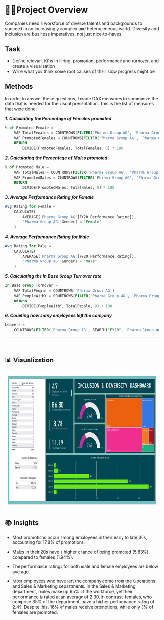# 🕵️‍♀️Project Overview

Companies need a workforce of diverse talents and backgrounds to succeed in an increasingly complex and heterogeneous world. Diversity and inclusion are business imperatives, not just nice-to-haves.

## Task

- Define relevant KPIs in hiring, promotion, performance and turnover, and create a visualisation
- Write what you think some root causes of their slow progress might be

## Methods
In order to answer these questions, I made DAX measures to summarize the data that is needed for the visual presentation. This is the list of measures that were done: 

***1. Calculating the Percentage of Females promoted***
```sql
% of Promoted Female = 
    VAR TotalFemales = COUNTROWS(FILTER('Pharma Group AG', 'Pharma Group AG'[Gender] = "Female"))
    VAR PromotedFemales = COUNTROWS(FILTER('Pharma Group AG', 'Pharma Group AG'[Gender] = "Female" && 'Pharma Group AG'[Promotion in FY21?] = "Yes"))
    RETURN 
        DIVIDE(PromotedFemales, TotalFemales, 0) * 100
```

***2. Calculating the Percentage of Males promoted***
```sql
% of Promoted Male = 
    VAR TotalMales = COUNTROWS(FILTER('Pharma Group AG', 'Pharma Group AG'[Gender] = "Male"))
    VAR PromotedMales = COUNTROWS(FILTER('Pharma Group AG', 'Pharma Group AG'[Gender] = "Male" && 'Pharma Group AG'[Promotion in FY21?] = "Yes"))
    RETURN 
        DIVIDE(PromotedMales, TotalMales, 0) * 100
```

***3. Average Performance Rating for Female***
```sql
Avg Rating for Female = 
    CALCULATE(
        AVERAGE('Pharma Group AG'[FY20 Performance Rating]), 
        'Pharma Group AG'[Gender] = "Female"
    )
```

***4. Average Performance Rating for Male***
```sql
Avg Rating for Male = 
    CALCULATE(
        AVERAGE('Pharma Group AG'[FY20 Performance Rating]), 
        'Pharma Group AG'[Gender] = "Male"
    )
```

***5. Calculating the In Base Group Turnover rate***
```sql
In Base Group Turnover = 
    VAR TotalPeople = COUNTROWS('Pharma Group AG')
    VAR PeopleWithY = COUNTROWS(FILTER('Pharma Group AG', 'Pharma Group AG'[In base group for turnover ] = "Y"))
    RETURN 
        DIVIDE(PeopleWithY, TotalPeople, 0) * 100
```

***6. Counting how many employees left the company***
```sql
Leavers = 
    COUNTROWS(FILTER('Pharma Group AG', SEARCH("FY20", 'Pharma Group AG'[Leaver FY], 1, 0) > 0))
```

-----------------
<br>

## 📊 Visualization

<img src="https://github.com/AlexisShagyo/Images/blob/main/Inclusivity%20and%20Diversity.jpg" alt="Image" width="800" height="450">
<br>

## 📚 Insights

- Most promotions occur among employees in their early to late 30s, accounting for 17.8% of promotions.

- Males in their 20s have a higher chance of being promoted (5.83%) compared to females (1.94%).

- The performance ratings for both male and female employees are below average.

- Most employees who have left the company come from the Operations and Sales & Marketing departments. In the Sales & Marketing department, males make up 65% of the workforce, yet their performance is rated at an average of 2.30. In contrast, females, who comprise 35% of the department, have a higher performance rating of 2.49. Despite this, 16% of males receive promotions, while only 3% of females are promoted.

